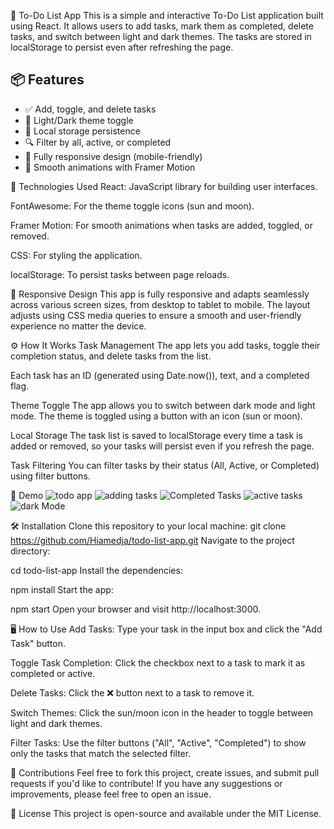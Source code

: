 📝 To-Do List App
This is a simple and interactive To-Do List application built using React. It allows users to add tasks, mark them as completed, delete tasks, and switch between light and dark themes. The tasks are stored in localStorage to persist even after refreshing the page.

## 📦 Features
- ✅ Add, toggle, and delete tasks
- 🎨 Light/Dark theme toggle
- 📂 Local storage persistence
- 🔍 Filter by all, active, or completed
- 📱 Fully responsive design (mobile-friendly)
- 💫 Smooth animations with Framer Motion


🚀 Technologies Used
React: JavaScript library for building user interfaces.

FontAwesome: For the theme toggle icons (sun and moon).

Framer Motion: For smooth animations when tasks are added, toggled, or removed.

CSS: For styling the application.

localStorage: To persist tasks between page reloads.

📱 Responsive Design
This app is fully responsive and adapts seamlessly across various screen sizes, from desktop to tablet to mobile.
The layout adjusts using CSS media queries to ensure a smooth and user-friendly experience no matter the device.

⚙️ How It Works
Task Management
The app lets you add tasks, toggle their completion status, and delete tasks from the list.

Each task has an ID (generated using Date.now()), text, and a completed flag.

Theme Toggle
The app allows you to switch between dark mode and light mode. The theme is toggled using a button with an icon (sun or moon).

Local Storage
The task list is saved to localStorage every time a task is added or removed, so your tasks will persist even if you refresh the page.

Task Filtering
You can filter tasks by their status (All, Active, or Completed) using filter buttons.

🎨 Demo
![todo app](https://github.com/user-attachments/assets/ff315195-a42e-45d8-a352-8a1dd8d72a55)
![adding tasks](https://github.com/user-attachments/assets/89042c06-328c-4dc9-8a92-97f939d8ac01)
![Completed Tasks](https://github.com/user-attachments/assets/6e5c7729-5ad4-4fe8-99d4-6c992e599bca)
![active tasks](https://github.com/user-attachments/assets/6a4eff78-a7e1-4c91-858e-5c71d96eb2d1)
![dark Mode](https://github.com/user-attachments/assets/3b7c760e-f0c0-443f-bb53-ecdd23d4c7d1)


🛠️ Installation
Clone this repository to your local machine:
git clone https://github.com/Hiamedja/todo-list-app.git
Navigate to the project directory:

cd todo-list-app
Install the dependencies:

npm install
Start the app:

npm start
Open your browser and visit http://localhost:3000.

🖥️ How to Use
Add Tasks: Type your task in the input box and click the "Add Task" button.

Toggle Task Completion: Click the checkbox next to a task to mark it as completed or active.

Delete Tasks: Click the ❌ button next to a task to remove it.

Switch Themes: Click the sun/moon icon in the header to toggle between light and dark themes.

Filter Tasks: Use the filter buttons ("All", "Active", "Completed") to show only the tasks that match the selected filter.

💬 Contributions
Feel free to fork this project, create issues, and submit pull requests if you'd like to contribute! If you have any suggestions or improvements, please feel free to open an issue.

📌 License
This project is open-source and available under the MIT License.

